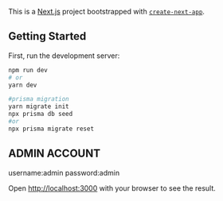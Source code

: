 This is a [Next.js](https://nextjs.org/) project bootstrapped with [`create-next-app`](https://github.com/vercel/next.js/tree/canary/packages/create-next-app).

## Getting Started

First, run the development server:

```bash
npm run dev
# or
yarn dev

#prisma migration
yarn migrate init
npx prisma db seed
#or
npx prisma migrate reset
```

## ADMIN ACCOUNT
username:admin
password:admin

Open [http://localhost:3000](http://localhost:3000) with your browser to see the result.

